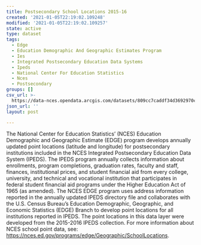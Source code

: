 ```yaml
---
title: Postsecondary School Locations 2015-16
created: '2021-01-05T22:19:02.109248'
modified: '2021-01-05T22:19:02.109257'
state: active
type: dataset
tags:
  - Edge
  - Education Demographic And Geographic Estimates Program
  - Ies
  - Integrated Postsecondary Education Data Systems
  - Ipeds
  - National Center For Education Statistics
  - Nces
  - Postsecondary
groups: []
csv_url: >-
  https://data-nces.opendata.arcgis.com/datasets/809cc7caddf34d3692970c9a781dac03_0.csv?outSR=%7B%22latestWkid%22%3A4269%2C%22wkid%22%3A4269%7D
json_url: ''
layout: post

---
```

The National Center for Education Statistics’ (NCES) Education Demographic and Geographic Estimate (EDGE) program develops annually updated point locations <span style='background-image:initial; background-position:initial; background-size:initial; background-repeat:initial; background-attachment:initial; background-origin:initial; background-clip:initial;'>(latitude and longitude) </span>for postsecondary institutions included in the NCES <span style='background-image:initial; background-position:initial; background-size:initial; background-repeat:initial; background-attachment:initial; background-origin:initial; background-clip:initial;'>Integrated Postsecondary Education Data System (IPEDS)</span>. The IPEDS program annually collects information about enrollments, program completions, graduation rates, faculty and staff, finances, institutional prices, and student financial aid from every college, university, and technical and vocational institution that participates in federal student financial aid programs under the Higher Education Act of 1965 (as amended).  The NCES EDGE program uses address information reported in the annually updated IPEDS directory file and collaborates with the U.S. Census Bureau’s Education Demographic, Geographic, and Economic Statistics (EDGE) Branch to develop point locations for all institutions reported in IPEDS. The point locations in this data layer were developed from the 2015-2016 IPEDS collection. For more information about NCES school point data, see:  <a href='https://nces.ed.gov/programs/edge/Geographic/SchoolLocations' rel='nofollow ugc'>https://nces.ed.gov/programs/edge/Geographic/SchoolLocations</a>.
